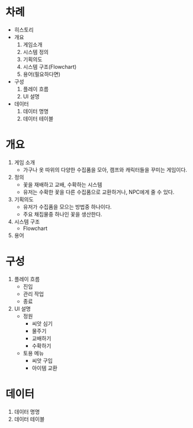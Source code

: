 # 차례
- 히스토리
- 개요
    1. 게임소개
    1. 시스템 정의
    2. 기획의도
    3. 시스템 구조(Flowchart)
    4. 용어(필요하다면)
- 구성
    1. 플레이 흐름
    2. UI 설명
- 데이터
    1. 데이터 명명
    2. 데이터 테이블

# 개요
1. 게임 소개
    - 가구나 옷 따위의 다양한 수집품을 모아, 캠프와 캐릭터들을 꾸미는 게임이다.
1. 정의
    - 꽃을 재배하고 교배, 수확하는 시스템
    - 유저는 수확한 꽃을 다른 수집품으로 교환하거나, NPC에게 줄 수 있다.
2. 기획의도
    - 유저가 수집품을 모으는 방법중 하나이다.
    - 주요 채집물중 하나인 꽃을 생산한다.
3. 시스템 구조
    - Flowchart
4. 용어

# 구성
1. 플레이 흐름
    - 진입
    - 관리 작업
    - 종료
2. UI 설명
    - 정원
        - 씨앗 심기
        - 물주기
        - 교배하기
        - 수확하기
    - 토용 메뉴
        - 씨앗 구입
        - 아이템 교환
# 데이터
1. 데이터 명명
2. 데이터 테이블